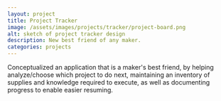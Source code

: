 ```yaml
---
layout: project
title: Project Tracker
image: /assets/images/projects/tracker/project-board.png
alt: sketch of project tracker design
description: New best friend of any maker.
categories: projects
---
```


Conceptualized an application that is a maker's best friend, by helping analyze/choose which project to do next, maintaining an inventory of supplies and knowledge required to execute, as well as documenting progress to enable easier resuming.

